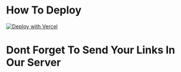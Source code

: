 # How To Deploy
[![Deploy with Vercel](https://vercel.com/button)](https://vercel.com/new/clone?repository-url=https://github.com/GlitchedDaKittyCatSchoolaccount/Glitched-Studios-Student-Help-Website/)
# Dont Forget To Send Your Links In Our Server
